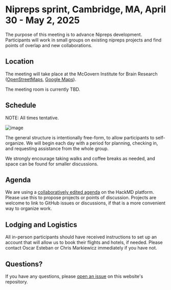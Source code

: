# Nipreps sprint, Cambridge, MA, April 30 - May 2, 2025

The purpose of this meeting is to advance Nipreps development. <br>
Participants will work in small groups on existing nipreps projects and find points of overlap and new collaborations.

## Location

The meeting will take place at the McGovern Institute for Brain Research
([OpenStreetMaps](https://www.openstreetmap.org/node/182895807), [Google Maps](https://maps.app.goo.gl/5gtY1KG1vWiunrfj7)).

The meeting room is currently TBD.

## Schedule

NOTE: All times tentative.

![image](https://github.com/user-attachments/assets/8e1ef009-63f1-4c14-a894-62a3f714e4cd)

The general structure is intentionally free-form, to allow participants to self-organize.
We will begin each day with a period for planning, checking in, and requesting assistance from the whole group.

We strongly encourage taking walks and coffee breaks as needed, and space can be found for smaller discussions.

## Agenda

We are using a [collaboratively edited agenda](https://hackmd.io/@NiPreps-technical-monitoring/NiHack2025)
on the HackMD platform.
Please use this to propose projects or points of discussion.
Projects are welcome to link to GitHub issues or discussions,
if that is a more convenient way to organize work.

## Lodging and Logistics

All in-person participants should have received instructions to set up an account
that will allow us to book their flights and hotels, if needed.
Please contact Oscar Esteban or Chris Markiewicz immediately if you have not.

## Questions?

If you have any questions, please [open an issue](https://github.com/nipreps/202504-sprint/issues)
on this website's repository.
